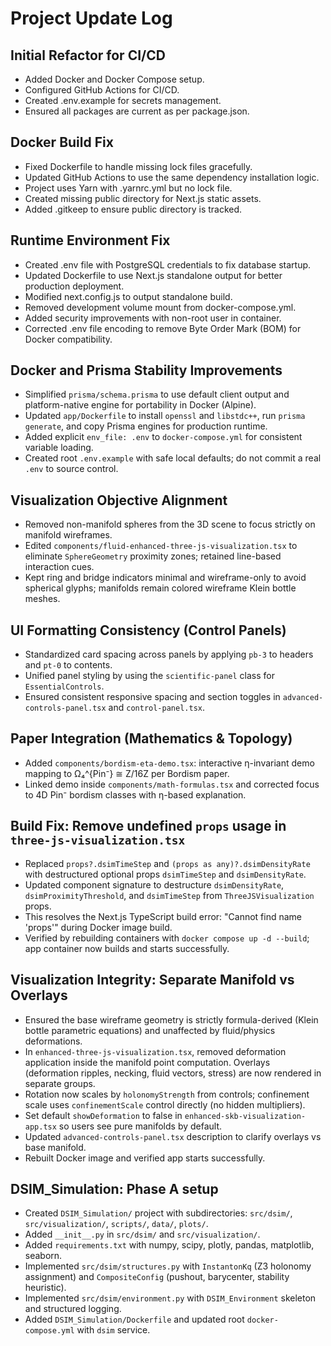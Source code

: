 # Project Update Log

## Initial Refactor for CI/CD
- Added Docker and Docker Compose setup.
- Configured GitHub Actions for CI/CD.
- Created .env.example for secrets management.
- Ensured all packages are current as per package.json.

## Docker Build Fix
- Fixed Dockerfile to handle missing lock files gracefully.
- Updated GitHub Actions to use the same dependency installation logic.
- Project uses Yarn with .yarnrc.yml but no lock file.
- Created missing public directory for Next.js static assets.
- Added .gitkeep to ensure public directory is tracked.

## Runtime Environment Fix
- Created .env file with PostgreSQL credentials to fix database startup.
- Updated Dockerfile to use Next.js standalone output for better production deployment.
- Modified next.config.js to output standalone build.
- Removed development volume mount from docker-compose.yml.
- Added security improvements with non-root user in container.
- Corrected .env file encoding to remove Byte Order Mark (BOM) for Docker compatibility. 

## Docker and Prisma Stability Improvements
- Simplified `prisma/schema.prisma` to use default client output and platform-native engine for portability in Docker (Alpine).
- Updated `app/Dockerfile` to install `openssl` and `libstdc++`, run `prisma generate`, and copy Prisma engines for production runtime.
- Added explicit `env_file: .env` to `docker-compose.yml` for consistent variable loading.
- Created root `.env.example` with safe local defaults; do not commit a real `.env` to source control.

## Visualization Objective Alignment
- Removed non-manifold spheres from the 3D scene to focus strictly on manifold wireframes.
- Edited `components/fluid-enhanced-three-js-visualization.tsx` to eliminate `SphereGeometry` proximity zones; retained line-based interaction cues.
- Kept ring and bridge indicators minimal and wireframe-only to avoid spherical glyphs; manifolds remain colored wireframe Klein bottle meshes.

## UI Formatting Consistency (Control Panels)
- Standardized card spacing across panels by applying `pb-3` to headers and `pt-0` to contents.
- Unified panel styling by using the `scientific-panel` class for `EssentialControls`.
- Ensured consistent responsive spacing and section toggles in `advanced-controls-panel.tsx` and `control-panel.tsx`.

## Paper Integration (Mathematics & Topology)
- Added `components/bordism-eta-demo.tsx`: interactive η-invariant demo mapping to Ω₄^{Pin⁻} ≅ Z/16Z per Bordism paper.
- Linked demo inside `components/math-formulas.tsx` and corrected focus to 4D Pin⁻ bordism classes with η-based explanation.

## Build Fix: Remove undefined `props` usage in `three-js-visualization.tsx`
- Replaced `props?.dsimTimeStep` and `(props as any)?.dsimDensityRate` with destructured optional props `dsimTimeStep` and `dsimDensityRate`.
- Updated component signature to destructure `dsimDensityRate`, `dsimProximityThreshold`, and `dsimTimeStep` from `ThreeJSVisualization` props.
- This resolves the Next.js TypeScript build error: "Cannot find name 'props'" during Docker image build.
- Verified by rebuilding containers with `docker compose up -d --build`; app container now builds and starts successfully.

## Visualization Integrity: Separate Manifold vs Overlays
- Ensured the base wireframe geometry is strictly formula-derived (Klein bottle parametric equations) and unaffected by fluid/physics deformations.
- In `enhanced-three-js-visualization.tsx`, removed deformation application inside the manifold point computation. Overlays (deformation ripples, necking, fluid vectors, stress) are now rendered in separate groups.
- Rotation now scales by `holonomyStrength` from controls; confinement scale uses `confinementScale` control directly (no hidden multipliers).
- Set default `showDeformation` to false in `enhanced-skb-visualization-app.tsx` so users see pure manifolds by default.
- Updated `advanced-controls-panel.tsx` description to clarify overlays vs base manifold.
- Rebuilt Docker image and verified app starts successfully.

## DSIM_Simulation: Phase A setup
- Created `DSIM_Simulation/` project with subdirectories: `src/dsim/`, `src/visualization/`, `scripts/`, `data/`, `plots/`.
- Added `__init__.py` in `src/dsim/` and `src/visualization/`.
- Added `requirements.txt` with numpy, scipy, plotly, pandas, matplotlib, seaborn.
- Implemented `src/dsim/structures.py` with `InstantonKq` (Z3 holonomy assignment) and `CompositeConfig` (pushout, barycenter, stability heuristic).
- Implemented `src/dsim/environment.py` with `DSIM_Environment` skeleton and structured logging.
- Added `DSIM_Simulation/Dockerfile` and updated root `docker-compose.yml` with `dsim` service.